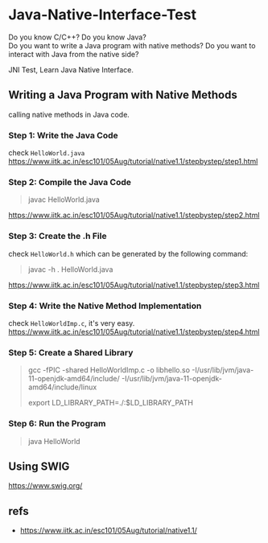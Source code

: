 # Java-Native-Interface-Test
Do you know C/C++? Do you know Java?   
Do you want to write a Java program with native methods? Do you want to interact with Java from the native side?  

JNI Test, Learn Java Native Interface.

## Writing a Java Program with Native Methods
calling native methods in Java code.  

### Step 1: Write the Java Code
check `HelloWorld.java`  
https://www.iitk.ac.in/esc101/05Aug/tutorial/native1.1/stepbystep/step1.html  


### Step 2: Compile the Java Code
> javac HelloWorld.java  

https://www.iitk.ac.in/esc101/05Aug/tutorial/native1.1/stepbystep/step2.html  

### Step 3: Create the .h File
check `HelloWorld.h` which can be generated by the following command:  
> javac -h . HelloWorld.java  

https://www.iitk.ac.in/esc101/05Aug/tutorial/native1.1/stepbystep/step3.html  

### Step 4: Write the Native Method Implementation
check `HelloWorldImp.c`, it's very easy.  
https://www.iitk.ac.in/esc101/05Aug/tutorial/native1.1/stepbystep/step4.html  

### Step 5: Create a Shared Library
> gcc -fPIC -shared HelloWorldImp.c -o libhello.so -I/usr/lib/jvm/java-11-openjdk-amd64/include/ -I/usr/lib/jvm/java-11-openjdk-amd64/include/linux  
>
> export LD_LIBRARY_PATH=./:$LD_LIBRARY_PATH  


### Step 6: Run the Program
> java HelloWorld  



## Using SWIG
https://www.swig.org/  


## refs
* https://www.iitk.ac.in/esc101/05Aug/tutorial/native1.1/

